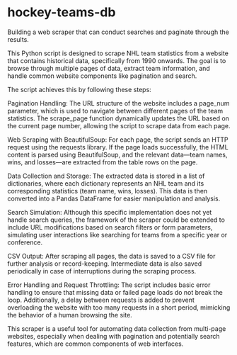 # hockey-teams-db
Building a web scraper that can conduct searches and paginate through the results.

This Python script is designed to scrape NHL team statistics from a website that contains historical data, specifically from 1990 onwards. The goal is to browse through multiple pages of data, extract team information, and handle common website components like pagination and search.

The script achieves this by following these steps:

Pagination Handling: The URL structure of the website includes a page_num parameter, which is used to navigate between different pages of the team statistics. The scrape_page function dynamically updates the URL based on the current page number, allowing the script to scrape data from each page.

Web Scraping with BeautifulSoup: For each page, the script sends an HTTP request using the requests library. If the page loads successfully, the HTML content is parsed using BeautifulSoup, and the relevant data—team names, wins, and losses—are extracted from the table rows on the page.

Data Collection and Storage: The extracted data is stored in a list of dictionaries, where each dictionary represents an NHL team and its corresponding statistics (team name, wins, losses). This data is then converted into a Pandas DataFrame for easier manipulation and analysis.

Search Simulation: Although this specific implementation does not yet handle search queries, the framework of the scraper could be extended to include URL modifications based on search filters or form parameters, simulating user interactions like searching for teams from a specific year or conference.

CSV Output: After scraping all pages, the data is saved to a CSV file for further analysis or record-keeping. Intermediate data is also saved periodically in case of interruptions during the scraping process.

Error Handling and Request Throttling: The script includes basic error handling to ensure that missing data or failed page loads do not break the loop. Additionally, a delay between requests is added to prevent overloading the website with too many requests in a short period, mimicking the behavior of a human browsing the site.

This scraper is a useful tool for automating data collection from multi-page websites, especially when dealing with pagination and potentially search features, which are common components of web interfaces.
